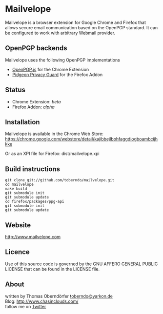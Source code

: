 # Mailvelope

Mailvelope is a browser extension for Google Chrome and Firefox that allows secure email communication based on the OpenPGP standard. It can be configured to work with arbitrary Webmail provider.

## OpenPGP backends

Mailvelope uses the following OpenPGP implementations

  - [OpenPGP.js](http://openpgpjs.org/) for the Chrome Extension
  - [Pidgeon Privacy Guard](https://pidgeonpg.org/) for the Firefox Addon

## Status

  - Chrome Extension: _beta_
  - Firefox Addon: _alpha_

## Installation

Mailvelope is available in the Chrome Web Store:
https://chrome.google.com/webstore/detail/kajibbejlbohfaggdiogboambcijhkke

Or as an XPI file for Firefox: dist/mailvelope.xpi

## Build instructions

    git clone git://github.com/toberndo/mailvelope.git
    cd mailvelope
    make build
    git submodule init
    git submodule update
    cd firefox/packages/ppg-api
    git submodule init
    git submodule update

## Website

http://www.mailvelope.com

## Licence

Use of this source code is governed by the GNU AFFERO GENERAL PUBLIC LICENSE that can be found in the LICENSE file.

## About

written by Thomas Oberndörfer <toberndo@yarkon.de>  
Blog: http://www.chasinclouds.com/  
follow me on [Twitter](https://twitter.com/#!/toberndo)  